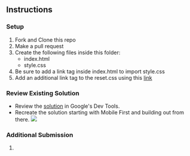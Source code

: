 ## Instructions


### Setup
1. Fork and Clone this repo
2. Make a pull request
1. Create the following files inside this folder: 
	- index.html
	- style.css
3. Be sure to add a link tag inside index.html to import style.css
4. Add an additional link tag to the reset.css using this [link](https://cdnjs.com/libraries/meyer-reset)

### Review Existing Solution
- Review the [solution](https://codepen.io/jkeohan/live/yqdzex) in Google's Dev Tools. 
- Recreate the solution starting with Mobile First and building out from there.
![](https://i.imgur.com/1i7F9rj.png)

### Additional Submission

1. 
